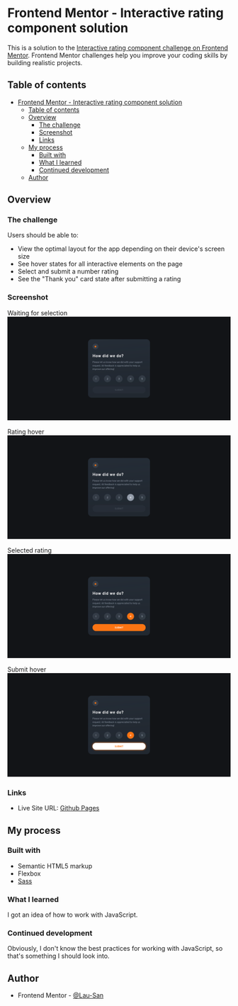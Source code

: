 # Frontend Mentor - Interactive rating component solution

This is a solution to the [Interactive rating component challenge on Frontend Mentor](https://www.frontendmentor.io/challenges/interactive-rating-component-koxpeBUmI). Frontend Mentor challenges help you improve your coding skills by building realistic projects. 

## Table of contents

- [Frontend Mentor - Interactive rating component solution](#frontend-mentor---interactive-rating-component-solution)
  - [Table of contents](#table-of-contents)
  - [Overview](#overview)
    - [The challenge](#the-challenge)
    - [Screenshot](#screenshot)
    - [Links](#links)
  - [My process](#my-process)
    - [Built with](#built-with)
    - [What I learned](#what-i-learned)
    - [Continued development](#continued-development)
  - [Author](#author)

## Overview

### The challenge

Users should be able to:

- View the optimal layout for the app depending on their device's screen size
- See hover states for all interactive elements on the page
- Select and submit a number rating
- See the "Thank you" card state after submitting a rating

### Screenshot

Waiting for selection
![](./screenshots/desktop.png)

Rating hover
![](./screenshots/desktop-rating-hover.png)

Selected rating
![](./screenshots/desktop-rating-selected.png)

Submit hover
![](./screenshots/desktop-submit-hover.png)

### Links

<!-- TODO: Add Link to solution -->
<!-- - Solution URL: [Add solution URL here](https://your-solution-url.com) -->
- Live Site URL: [Github Pages](https://lau-san.github.io/fm-interactive-rating-component/)

## My process

### Built with

- Semantic HTML5 markup
- Flexbox
- [Sass](https://sass-lang.com)

### What I learned

I got an idea of how to work with JavaScript.

### Continued development

Obviously, I don't know the best practices for working with JavaScript, so that's
something I should look into.

## Author

- Frontend Mentor - [@Lau-San](https://www.frontendmentor.io/profile/Lau-San)
